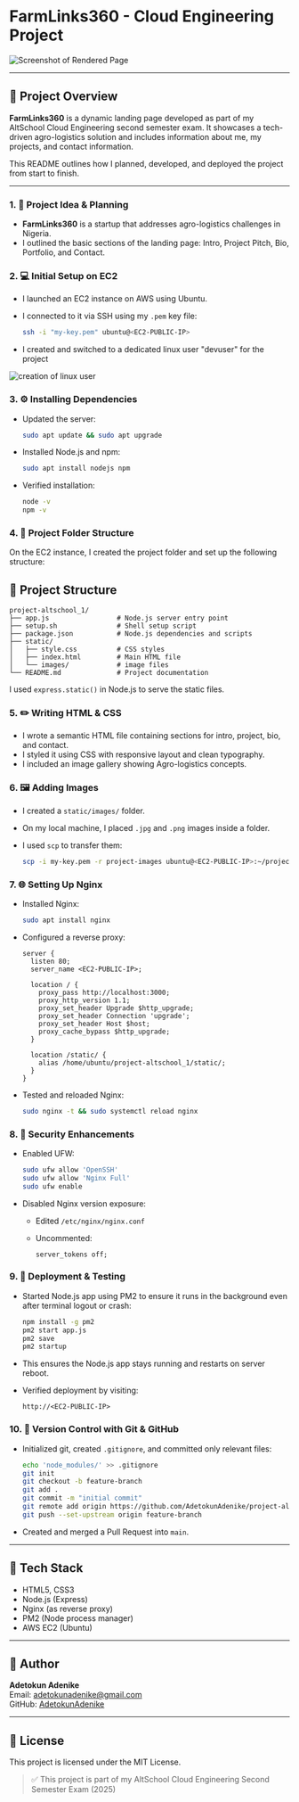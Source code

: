# FarmLinks360 - Cloud Engineering Project

![Screenshot of Rendered Page](static/images/landing-page.png)

---

## 📌 Project Overview

**FarmLinks360** is a dynamic landing page developed as part of my AltSchool Cloud Engineering second semester exam. It showcases a tech-driven agro-logistics solution and includes information about me, my projects, and contact information.

This README outlines how I planned, developed, and deployed the project from start to finish.

---

### 1. 🧠 Project Idea & Planning

* **FarmLinks360** is a startup that addresses agro-logistics challenges in Nigeria.
* I outlined the basic sections of the landing page: Intro, Project Pitch, Bio, Portfolio, and Contact.

### 2. 💻 Initial Setup on EC2

* I launched an EC2 instance on AWS using Ubuntu.
* I connected to it via SSH using my `.pem` key file:

  ```bash
  ssh -i "my-key.pem" ubuntu@<EC2-PUBLIC-IP>
  ```
* I created and switched to a dedicated linux user "devuser" for the project

![creation of linux user](static\images\linux-user.png)

### 3. ⚙️ Installing Dependencies

* Updated the server:

  ```bash
  sudo apt update && sudo apt upgrade
  ```
* Installed Node.js and npm:

  ```bash
  sudo apt install nodejs npm
  ```
* Verified installation:

  ```bash
  node -v
  npm -v
  ```

### 4. 📁 Project Folder Structure

On the EC2 instance, I created the project folder and set up the following structure:

## 📁 Project Structure

```
project-altschool_1/
├── app.js                 # Node.js server entry point
├── setup.sh               # Shell setup script
├── package.json           # Node.js dependencies and scripts
├── static/
│   ├── style.css          # CSS styles
│   ├── index.html         # Main HTML file
│   └── images/            # image files
└── README.md              # Project documentation
```

I used `express.static()` in Node.js to serve the static files.

### 5. ✏️ Writing HTML & CSS

* I wrote a semantic HTML file containing sections for intro, project, bio, and contact.
* I styled it using CSS with responsive layout and clean typography.
* I included an image gallery showing Agro-logistics concepts.

### 6. 🖼️ Adding Images

* I created a `static/images/` folder.
* On my local machine, I placed `.jpg` and `.png` images inside a folder.
* I used `scp` to transfer them:

  ```bash
  scp -i my-key.pem -r project-images ubuntu@<EC2-PUBLIC-IP>:~/project-altschool_1/static/images/
  ```

### 7. 🌐 Setting Up Nginx

* Installed Nginx:

  ```bash
  sudo apt install nginx
  ```
* Configured a reverse proxy:

  ```nginx
  server {
    listen 80;
    server_name <EC2-PUBLIC-IP>;

    location / {
      proxy_pass http://localhost:3000;
      proxy_http_version 1.1;
      proxy_set_header Upgrade $http_upgrade;
      proxy_set_header Connection 'upgrade';
      proxy_set_header Host $host;
      proxy_cache_bypass $http_upgrade;
    }

    location /static/ {
      alias /home/ubuntu/project-altschool_1/static/;
    }
  }
  ```
* Tested and reloaded Nginx:

  ```bash
  sudo nginx -t && sudo systemctl reload nginx
  ```

### 8. 🔐 Security Enhancements

* Enabled UFW:

  ```bash
  sudo ufw allow 'OpenSSH'
  sudo ufw allow 'Nginx Full'
  sudo ufw enable
  ```
* Disabled Nginx version exposure:

  * Edited `/etc/nginx/nginx.conf`
  * Uncommented:

    ```nginx
    server_tokens off;
    ```

### 9. 🚀 Deployment & Testing

* Started Node.js app using PM2 to ensure it runs in the background even after terminal logout or crash:

  ```bash
  npm install -g pm2
  pm2 start app.js
  pm2 save
  pm2 startup
  ```

* This ensures the Node.js app stays running and restarts on server reboot.
* Verified deployment by visiting:

  ```
  http://<EC2-PUBLIC-IP>
  ```

### 10. 🔄 Version Control with Git & GitHub

* Initialized git, created `.gitignore`, and committed only relevant files:

  ```bash
  echo 'node_modules/' >> .gitignore
  git init
  git checkout -b feature-branch
  git add .
  git commit -m "initial commit"
  git remote add origin https://github.com/AdetokunAdenike/project-altschool_1.git
  git push --set-upstream origin feature-branch
  ```
* Created and merged a Pull Request into `main`.

---

## 📜 Tech Stack

* HTML5, CSS3
* Node.js (Express)
* Nginx (as reverse proxy)
* PM2 (Node process manager)
* AWS EC2 (Ubuntu)

---

## 🤝 Author

**Adetokun Adenike**  
Email: adetokunadenike@gmail.com  
GitHub: [AdetokunAdenike](https://github.com/AdetokunAdenike)

---

## 📜 License

This project is licensed under the MIT License.

> ✅ This project is part of my AltSchool Cloud Engineering Second Semester Exam (2025)